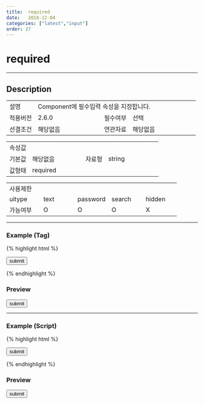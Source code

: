 ```yaml
---
title:  required
date:   2018-12-04
categories: ["latest","input"]
order: 27
---
```


required
===

---

## Description

<table style="width:100%">
    <colgroup>
        <col width="15%"/>
        <col width="35%"/>
        <col width="15%"/>
        <col width="35%"/>
    </colgroup>
    <tr>
        <td class="tdTitle">설명</td>
        <td colspan="3">Component에 필수입력 속성을 지정합니다.</td>
    </tr>
    <tr>
        <td class="tdTitle">적용버전</td>
        <td>2.6.0</td>
        <td class="tdTitle">필수여부</td>
        <td>선택</td>
    </tr>
    <tr>
        <td class="tdTitle">선결조건</td>
        <td>해당없음</td>
        <td class="tdTitle">연관자료</td>
        <td>해당없음</td>
    </tr>
</table>
<table style="width:100%">
    <colgroup>
        <col width="15%"/>
        <col width="35%"/>
        <col width="15%"/>
        <col width="35%"/>
    </colgroup>
    <tr>
        <td class="tdTitle tdBg" colspan="4">속성값</td>
    </tr>
    <tr>
        <td class="tdTitle">기본값</td>
        <td>해당없음</td>
        <td class="tdTitle">자료형</td>
        <td>string</td>
    </tr>
    <tr>
        <td class="tdTitle">값형태</td>
        <td colspan="3">required</td>
    </tr>
</table>
<table style="width:100%">
    <colgroup>
        <col width="20%"/>
        <col width="20%"/>
        <col width="20%"/>
        <col width="20%"/>
        <col width="20%"/>
    </colgroup>
    <tr>
        <td class="tdTitle tdBg" colspan="5">사용제한</td>
    </tr>
    <tr>
        <td>uitype</td>
        <td class="tdCenter">text</td>
        <td class="tdCenter">password</td>
        <td class="tdCenter">search</td>
        <td class="tdCenter">hidden</td>
    </tr>
    <tr>
        <td>가능여부</td>
        <td class="tdBlue tdCenter">O</td>
        <td class="tdBlue tdCenter">O</td>
        <td class="tdBlue tdCenter">O</td>
        <td class="tdCenter">X</td>
    </tr>
</table>

---
### Example (Tag)

{% highlight html %}
<form id="testForm1">
    <sbux-input id="sbIdx" name="sbTagNm" uitype="text" required="required"></sbux-input>
    <input type="submit" value="submit">
</form>
{% endhighlight %}

### Preview

<form id="testForm1">
    <sbux-input id="sbIdx" name="sbTagNm" uitype="text" required="required"></sbux-input>
    <input type="submit" value="submit">
</form>

---
### Example (Script)

{% highlight html %}
<form id="testForm2">
    <div id="sbArea"></div>
    <input type="submit" value="submit">
</form>
<script>
    $(document).ready(function(){
        $('#sbArea').sbInput({
            name : 'sbScriptNm',
            uitype : 'text',
            required : 'required'
        });
    }); 
</script>
{% endhighlight %}

### Preview 

<form id="testForm2">
    <div id="sbArea"></div>
    <input type="submit" value="submit">
</form>
<script>
    $(document).ready(function(){
        $('#sbArea').sbInput({
            name : 'sbScriptNm',
            uitype : 'text',
            required : 'required'
        });
    }); 
</script>